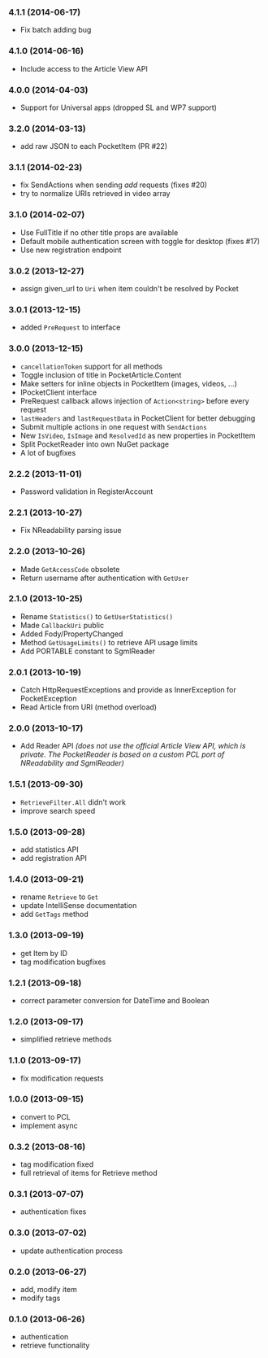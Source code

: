 ### 4.1.1 (2014-06-17)

- Fix batch adding bug


### 4.1.0 (2014-06-16)

- Include access to the Article View API

### 4.0.0 (2014-04-03)

- Support for Universal apps (dropped SL and WP7 support)

### 3.2.0 (2014-03-13)

- add raw JSON to each PocketItem (PR #22)

### 3.1.1 (2014-02-23)

- fix SendActions when sending _add_ requests (fixes #20)
- try to normalize URIs retrieved in video array

### 3.1.0 (2014-02-07)

- Use FullTitle if no other title props are available
- Default mobile authentication screen with toggle for desktop (fixes #17)
- Use new registration endpoint

### 3.0.2 (2013-12-27)

- assign given_url to `Uri` when item couldn't be resolved by Pocket

### 3.0.1 (2013-12-15)

- added `PreRequest` to interface

### 3.0.0 (2013-12-15)

- `cancellationToken` support for all methods
- Toggle inclusion of title in PocketArticle.Content
- Make setters for inline objects in PocketItem (images, videos, ...)
- IPocketClient interface
- PreRequest callback allows injection of `Action<string>` before every request
- `lastHeaders` and `lastRequestData` in PocketClient for better debugging
- Submit multiple actions in one request with `SendActions`
- New `IsVideo`, `IsImage` and `ResolvedId` as new properties in PocketItem
- Split PocketReader into own NuGet package
- A lot of bugfixes

### 2.2.2 (2013-11-01)

- Password validation in RegisterAccount

### 2.2.1 (2013-10-27)

- Fix NReadability parsing issue

### 2.2.0 (2013-10-26)

- Made `GetAccessCode` obsolete
- Return username after authentication with `GetUser`

### 2.1.0 (2013-10-25)

- Rename `Statistics()` to `GetUserStatistics()`
- Made `CallbackUri` public
- Added Fody/PropertyChanged
- Method `GetUsageLimits()` to retrieve API usage limits
- Add PORTABLE constant to SgmlReader 

### 2.0.1 (2013-10-19)

- Catch HttpRequestExceptions and provide as InnerException for PocketException
- Read Article from URI (method overload)

### 2.0.0 (2013-10-17)

- Add Reader API _(does not use the official Article View API, which is private. The PocketReader is based on a custom PCL port of NReadability and SgmlReader)_

### 1.5.1 (2013-09-30) 

- `RetrieveFilter.All` didn't work
- improve search speed

### 1.5.0 (2013-09-28) 

- add statistics API
- add registration API

### 1.4.0 (2013-09-21) 

- rename `Retrieve` to `Get`
- update IntelliSense documentation
- add `GetTags` method

### 1.3.0 (2013-09-19) 

- get Item by ID 
- tag modification bugfixes

### 1.2.1 (2013-09-18) 

- correct parameter conversion for DateTime and Boolean

### 1.2.0 (2013-09-17) 

- simplified retrieve methods

### 1.1.0 (2013-09-17) 

- fix modification requests

### 1.0.0 (2013-09-15) 

- convert to PCL 
- implement async

### 0.3.2 (2013-08-16) 

- tag modification fixed
- full retrieval of items for Retrieve method

### 0.3.1 (2013-07-07) 

- authentication fixes

### 0.3.0 (2013-07-02) 

- update authentication process 

### 0.2.0 (2013-06-27) 

- add, modify item
- modify tags

### 0.1.0 (2013-06-26) 

- authentication 
- retrieve functionality
